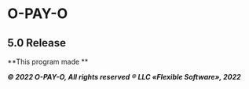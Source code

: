 # O-PAY-O


## 5.0 Release 

**This program made **


















***&#169; 2022 O-PAY-O, All rights reserved***
***&#174; LLC «Flexible Software», 2022***
